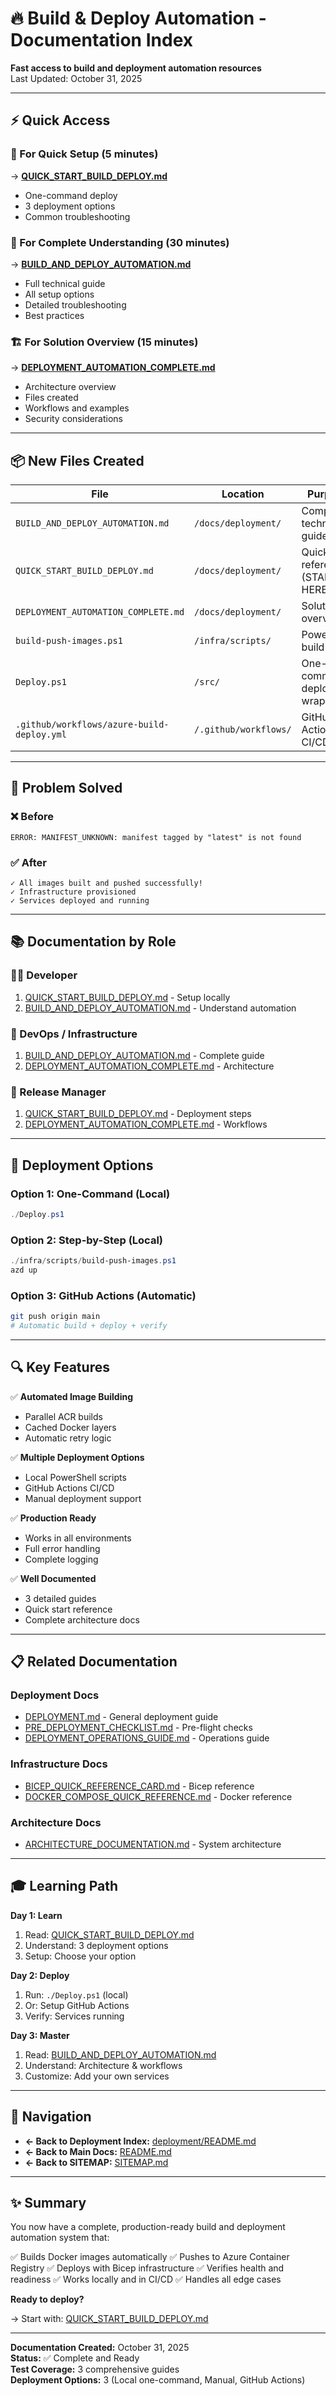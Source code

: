# 🔥 Build & Deploy Automation - Documentation Index

**Fast access to build and deployment automation resources**  
Last Updated: October 31, 2025

---

## ⚡ Quick Access

### 🚀 For Quick Setup (5 minutes)
→ **[QUICK_START_BUILD_DEPLOY.md](./deployment/QUICK_START_BUILD_DEPLOY.md)**
- One-command deploy
- 3 deployment options
- Common troubleshooting

### 📖 For Complete Understanding (30 minutes)
→ **[BUILD_AND_DEPLOY_AUTOMATION.md](./deployment/BUILD_AND_DEPLOY_AUTOMATION.md)**
- Full technical guide
- All setup options
- Detailed troubleshooting
- Best practices

### 🏗️ For Solution Overview (15 minutes)
→ **[DEPLOYMENT_AUTOMATION_COMPLETE.md](./deployment/DEPLOYMENT_AUTOMATION_COMPLETE.md)**
- Architecture overview
- Files created
- Workflows and examples
- Security considerations

---

## 📦 New Files Created

| File | Location | Purpose |
|------|----------|---------|
| `BUILD_AND_DEPLOY_AUTOMATION.md` | `/docs/deployment/` | Complete technical guide |
| `QUICK_START_BUILD_DEPLOY.md` | `/docs/deployment/` | Quick reference (START HERE) |
| `DEPLOYMENT_AUTOMATION_COMPLETE.md` | `/docs/deployment/` | Solution overview |
| `build-push-images.ps1` | `/infra/scripts/` | PowerShell build script |
| `Deploy.ps1` | `/src/` | One-command deploy wrapper |
| `.github/workflows/azure-build-deploy.yml` | `/.github/workflows/` | GitHub Actions CI/CD |

---

## 🎯 Problem Solved

### ❌ Before
```
ERROR: MANIFEST_UNKNOWN: manifest tagged by "latest" is not found
```

### ✅ After
```
✓ All images built and pushed successfully!
✓ Infrastructure provisioned
✓ Services deployed and running
```

---

## 📚 Documentation by Role

### 👨‍💻 Developer
1. [QUICK_START_BUILD_DEPLOY.md](./deployment/QUICK_START_BUILD_DEPLOY.md) - Setup locally
2. [BUILD_AND_DEPLOY_AUTOMATION.md](./deployment/BUILD_AND_DEPLOY_AUTOMATION.md) - Understand automation

### 🔧 DevOps / Infrastructure
1. [BUILD_AND_DEPLOY_AUTOMATION.md](./deployment/BUILD_AND_DEPLOY_AUTOMATION.md) - Complete guide
2. [DEPLOYMENT_AUTOMATION_COMPLETE.md](./deployment/DEPLOYMENT_AUTOMATION_COMPLETE.md) - Architecture

### 🚀 Release Manager
1. [QUICK_START_BUILD_DEPLOY.md](./deployment/QUICK_START_BUILD_DEPLOY.md) - Deployment steps
2. [DEPLOYMENT_AUTOMATION_COMPLETE.md](./deployment/DEPLOYMENT_AUTOMATION_COMPLETE.md) - Workflows

---

## 🚀 Deployment Options

### Option 1: One-Command (Local)
```powershell
./Deploy.ps1
```

### Option 2: Step-by-Step (Local)
```powershell
./infra/scripts/build-push-images.ps1
azd up
```

### Option 3: GitHub Actions (Automatic)
```bash
git push origin main
# Automatic build + deploy + verify
```

---

## 🔍 Key Features

✅ **Automated Image Building**
- Parallel ACR builds
- Cached Docker layers
- Automatic retry logic

✅ **Multiple Deployment Options**
- Local PowerShell scripts
- GitHub Actions CI/CD
- Manual deployment support

✅ **Production Ready**
- Works in all environments
- Full error handling
- Complete logging

✅ **Well Documented**
- 3 detailed guides
- Quick start reference
- Complete architecture docs

---

## 📋 Related Documentation

### Deployment Docs
- [DEPLOYMENT.md](./deployment/DEPLOYMENT.md) - General deployment guide
- [PRE_DEPLOYMENT_CHECKLIST.md](./deployment/PRE_DEPLOYMENT_CHECKLIST.md) - Pre-flight checks
- [DEPLOYMENT_OPERATIONS_GUIDE.md](./deployment/DEPLOYMENT_OPERATIONS_GUIDE.md) - Operations guide

### Infrastructure Docs
- [BICEP_QUICK_REFERENCE_CARD.md](./infrastructure/BICEP_QUICK_REFERENCE_CARD.md) - Bicep reference
- [DOCKER_COMPOSE_QUICK_REFERENCE.md](./infrastructure/DOCKER_COMPOSE_QUICK_REFERENCE.md) - Docker reference

### Architecture Docs
- [ARCHITECTURE_DOCUMENTATION.md](./architecture/ARCHITECTURE_DOCUMENTATION.md) - System architecture

---

## 🎓 Learning Path

**Day 1: Learn**
1. Read: [QUICK_START_BUILD_DEPLOY.md](./deployment/QUICK_START_BUILD_DEPLOY.md)
2. Understand: 3 deployment options
3. Setup: Choose your option

**Day 2: Deploy**
1. Run: `./Deploy.ps1` (local)
2. Or: Setup GitHub Actions
3. Verify: Services running

**Day 3: Master**
1. Read: [BUILD_AND_DEPLOY_AUTOMATION.md](./deployment/BUILD_AND_DEPLOY_AUTOMATION.md)
2. Understand: Architecture & workflows
3. Customize: Add your own services

---

## 🔗 Navigation

- **← Back to Deployment Index:** [deployment/README.md](./deployment/README.md)
- **← Back to Main Docs:** [README.md](./README.md)
- **← Back to SITEMAP:** [SITEMAP.md](./SITEMAP.md)

---

## ✨ Summary

You now have a complete, production-ready build and deployment automation system that:

✅ Builds Docker images automatically
✅ Pushes to Azure Container Registry
✅ Deploys with Bicep infrastructure
✅ Verifies health and readiness
✅ Works locally and in CI/CD
✅ Handles all edge cases

**Ready to deploy?**

→ Start with: [QUICK_START_BUILD_DEPLOY.md](./deployment/QUICK_START_BUILD_DEPLOY.md)

---

**Documentation Created:** October 31, 2025  
**Status:** ✅ Complete and Ready  
**Test Coverage:** 3 comprehensive guides  
**Deployment Options:** 3 (Local one-command, Manual, GitHub Actions)
